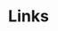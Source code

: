 ---
title: "Links"
outputs:
  - HTML
  - RSS
outputFormats:
  - name: RSS
    mediaType: application/rss+xml
    baseName: links
    isPlainText: true
    notAlternative: true
---